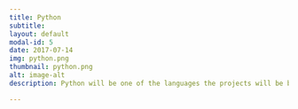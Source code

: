 ```yaml
---
title: Python 
subtitle:
layout: default
modal-id: 5
date: 2017-07-14
img: python.png
thumbnail: python.png 
alt: image-alt 
description: Python will be one of the languages the projects will be built with

---
```




